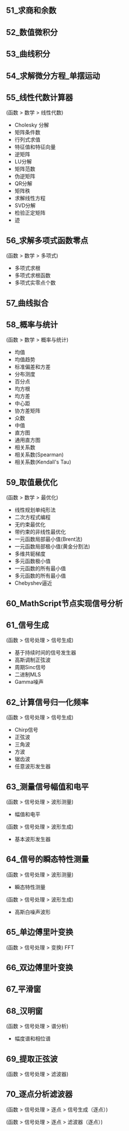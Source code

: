 ## 51_求商和余数

## 52_数值微积分

## 53_曲线积分

## 54_求解微分方程_单摆运动

## 55_线性代数计算器

(函数 > 数学 > 线性代数)
- Cholesky 分解
- 矩阵条件数
- 行列式求值
- 特征值和特征向量
- 逆矩阵
- LU分解
- 矩阵范数
- 伪逆矩阵
- QR分解
- 矩阵秩
- 求解线性方程
- SVD分解
- 检验正定矩阵
- 迹

## 56_求解多项式函数零点

(函数 > 数学 > 多项式)
- 多项式求根
- 多项式求根函数
- 多项式实零点个数

## 57_曲线拟合


## 58_概率与统计

(函数 > 数学 > 概率与统计)
- 均值
- 均值趋势
- 标准偏差和方差
- 分布测度
- 百分点
- 均方根
- 均方差
- 中心距
- 协方差矩阵
- 众数
- 中值
- 直方图
- 通用直方图
- 相关系数
- 相关系数(Spearman)
- 相关系数(Kendall's Tau)

## 59_取值最优化

(函数 > 数学 > 最优化)
- 线性规划单纯形法
- 二次方程式编程
- 无约束最优化
- 带约束的非线性最优化
- 一元函数局部最小值(Brent法)
- 一元函数局部极小值(黄金分割法)
- 多维共轭梯度
- 多元函数极小值
- 一元函数的所有最小值
- 多元函数的所有最小值
- Chebyshev逼近

## 60_MathScript节点实现信号分析

## 61_信号生成

(函数 > 信号处理 > 信号生成)
- 基于持续时间的信号发生器
- 高斯调制正弦波
- 周期Sinc信号
- 二进制MLS
- Gamma噪声

## 62_计算信号归一化频率

(函数 > 信号处理 > 信号生成)
- Chirp信号
- 正弦波
- 三角波
- 方波
- 锯齿波
- 任意波形发生器

## 63_测量信号幅值和电平

(函数 > 信号处理 > 波形测量)
- 幅值和电平

(函数 > 信号处理 > 波形生成)
- 基本波形发生器

## 64_信号的瞬态特性测量

(函数 > 信号处理 > 波形测量)
- 瞬态特性测量

(函数 > 信号处理 > 波形生成)
- 高斯白噪声波形

## 65_单边傅里叶变换

(函数 > 信号处理 > 变换)
FFT

## 66_双边傅里叶变换

## 67_平滑窗

## 68_汉明窗

(函数 > 信号处理 > 谱分析)
- 幅度谱和相位谱

## 69_提取正弦波

(函数 > 信号处理 > 滤波器)

## 70_逐点分析滤波器

(函数 > 信号处理 > 逐点 > 信号生成（逐点）)

(函数 > 信号处理 > 逐点 > 滤波器（逐点）)
